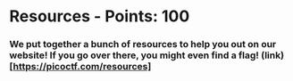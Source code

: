  
# Resources - Points: 100

### We put together a bunch of resources to help you out on our website! If you go over there, you might even find a flag! (link)[https://picoctf.com/resources]
